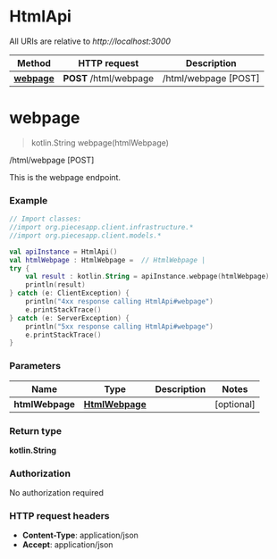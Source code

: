 # HtmlApi

All URIs are relative to *http://localhost:3000*

Method | HTTP request | Description
------------- | ------------- | -------------
[**webpage**](HtmlApi.md#webpage) | **POST** /html/webpage | /html/webpage [POST]


<a name="webpage"></a>
# **webpage**
> kotlin.String webpage(htmlWebpage)

/html/webpage [POST]

This is the webpage endpoint.

### Example
```kotlin
// Import classes:
//import org.piecesapp.client.infrastructure.*
//import org.piecesapp.client.models.*

val apiInstance = HtmlApi()
val htmlWebpage : HtmlWebpage =  // HtmlWebpage | 
try {
    val result : kotlin.String = apiInstance.webpage(htmlWebpage)
    println(result)
} catch (e: ClientException) {
    println("4xx response calling HtmlApi#webpage")
    e.printStackTrace()
} catch (e: ServerException) {
    println("5xx response calling HtmlApi#webpage")
    e.printStackTrace()
}
```

### Parameters

Name | Type | Description  | Notes
------------- | ------------- | ------------- | -------------
 **htmlWebpage** | [**HtmlWebpage**](HtmlWebpage.md)|  | [optional]

### Return type

**kotlin.String**

### Authorization

No authorization required

### HTTP request headers

 - **Content-Type**: application/json
 - **Accept**: application/json

